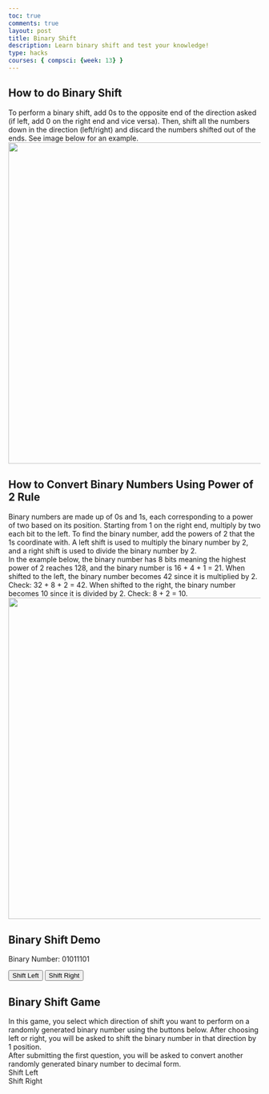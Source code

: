 ```yaml
---
toc: true
comments: true
layout: post
title: Binary Shift
description: Learn binary shift and test your knowledge!
type: hacks
courses: { compsci: {week: 13} }
---
```


<html lang="en">
<h2>How to do Binary Shift</h2>
<div>To perform a binary shift, add 0s to the opposite end of the direction asked (if left, add 0 on the right end and vice versa). Then, shift all the numbers down in the direction (left/right) and discard the numbers shifted out of the ends. See image below for an example.</div>
<img src="{{site.baseurl}}/images/shift.png" width="640" length="480">

<h2>How to Convert Binary Numbers Using Power of 2 Rule</h2>
<div>Binary numbers are made up of 0s and 1s, each corresponding to a power of two based on its position. Starting from 1 on the right end, multiply by two each bit to the left. To find the binary number, add the powers of 2 that the 1s coordinate with. A left shift is used to multiply the binary number by 2, and a right shift is used to divide the binary number by 2.</div>
<div>In the example below, the binary number has 8 bits meaning the highest power of 2 reaches 128, and the binary number is 16 + 4 + 1 = 21. When shifted to the left, the binary number becomes 42 since it is multiplied by 2. Check: 32 + 8 + 2 = 42. When shifted to the right, the binary number becomes 10 since it is divided by 2. Check: 8 + 2 = 10.</div>
<img src="{{site.baseurl}}/images/binaryshift.png" width="640" length="480">

<head>
  <meta charset="UTF-8">
  <meta name="viewport" content="width=device-width, initial-scale=1.0">

  <h2>Binary Shift Demo</h2>
</head>
<body>

  <p>Binary Number: <span id="binaryNumber">01011101</span></p>

  <button class="button" onclick="shiftLeft()">Shift Left</button>
  <button class="button" onclick="shiftRight()">Shift Right</button>
</body>

<head>
  <meta charset="UTF-8">
  <meta name="viewport" content="width=device-width, initial-scale=1.0">

  <h2>Binary Shift Game</h2>
</head>
<body>
  <div>In this game, you select which direction of shift you want to perform on a randomly generated binary number using the buttons below. After choosing left or right, you will be asked to shift the binary number in that direction by 1 position.</div>
  
  <div>After submitting the first question, you will be asked to convert another randomly generated binary number to decimal form.</div>
  <div class="container" id="animation">
    <div class="output" id="output"></div>
    <div class="button" id="left-shift" onclick="shift('left')">Shift Left</div>
    <div class="button" id="right-shift" onclick="shift('right')">Shift Right</div>
  </div>
</body>
</html>

<script>
// demo code
let binaryNumber = parseInt("01011101", 2);

function updateBinaryDisplay() {
  document.getElementById("binaryNumber").textContent = binaryNumber.toString(2).padStart(8, '0');
}

function shiftLeft() {
  binaryNumber <<= 1;
  binaryNumber &= 0b11111111; // Apply a bitmask to keep only the last 8 bits
  updateBinaryDisplay();
}

function shiftRight() {
  binaryNumber >>= 1;
  updateBinaryDisplay();
}

// game code
// generate a random binary number with certain number of bits
function generateBinaryNumber(bits) {
  return Math.floor(Math.random() * Math.pow(2, bits)).toString(2).padStart(bits, '0');
}
// direction of shift
function shift(direction) {
  const output = document.getElementById('output');
  const binaryNumber = generateBinaryNumber(8); // here you can change the number of bits, right now there are 8
  const positions = 1; // may code random position in the future
  const input = prompt(`Enter the result of ${direction === 'left' ? 'left' : 'right'} shifting the binary number: ${binaryNumber} by ${positions} positions`);
  const answer = direction === 'left'
    ? binaryNumber.slice(positions) + '0'.repeat(positions)
    : '0'.repeat(positions) + binaryNumber.slice(0, -positions);
  // input feedback
  if (input === answer) {
    alert('Correct! :)');
  } else {
    alert(`Incorrect >:( The correct answer is ${answer}. Please review binary shift explanation above.`);
  }
  powerOf2();
}
// binary to decimal using power of 2 rule
function powerOf2(){
  const binaryNumber = generateBinaryNumber(8);
  const decimalValue = binaryToDecimal(binaryNumber);
  const input = prompt(`Enter the decimal value of the binary number: ${binaryNumber}`);
  if (parseInt(input, 10) === decimalValue) {
    alert('Correct! :)');
  } else {
    alert(`Incorrect >:( The correct answer is ${decimalValue}. Please review binary to decimal conversion.`);
  }
}
function binaryToDecimal(binary) {
  return parseInt(binary, 2);
}
</script>

<script src="{{site.baseurl}}/assets/js/three.r134.min.js"></script>
<script src="{{site.baseurl}}/assets/js/vanta.clouds.min.js"></script>

<script>
  

VANTA.CLOUDS ({
  el: "#animation",
  mouseControls: true,
  touchControls: true,
  gyroControls: false,
  skyColor: 0xf9d1d1,
  cloudColor: 0xbba2a8,
  cloudShadowColor: 0x905167,
  sunColor: 0x845d66,
  sunGlareColor: 0x5e2610,
  speed: 0.80
})
</script>